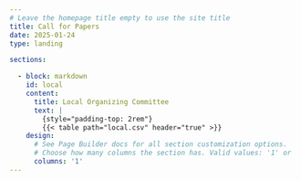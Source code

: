 ```yaml
---
# Leave the homepage title empty to use the site title
title: Call for Papers
date: 2025-01-24
type: landing

sections:

  - block: markdown
    id: local
    content:
      title: Local Organizing Committee
      text: |
        {style="padding-top: 2rem"}
        {{< table path="local.csv" header="true" >}}
    design:
      # See Page Builder docs for all section customization options.
      # Choose how many columns the section has. Valid values: '1' or '2'.
      columns: '1'
---
```

